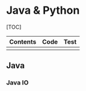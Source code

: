 # Java & Python



[TOC]

| Contents                     | Code | Test |
| ---------------------------- | ---- | ---- |
|                              |      |      |



## Java

### Java IO

